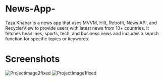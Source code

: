 # News-App-
Taza Khabar is a news app that uses MVVM, Hilt, Retrofit, News API, and RecyclerView to provide users with latest news from 10+ countries. It fetches headlines, sports, tech, and business news and includes a search function for specific topics or keywords.

# Screenshots


![Projectimage2fixed](https://user-images.githubusercontent.com/99780212/223744574-c19061d4-1743-4792-9119-44dacfacedc7.jpg)
![ProjectImage1fixed](https://user-images.githubusercontent.com/99780212/223744583-da1c7161-a9e2-4b85-b314-ea79e93cc635.jpg)
